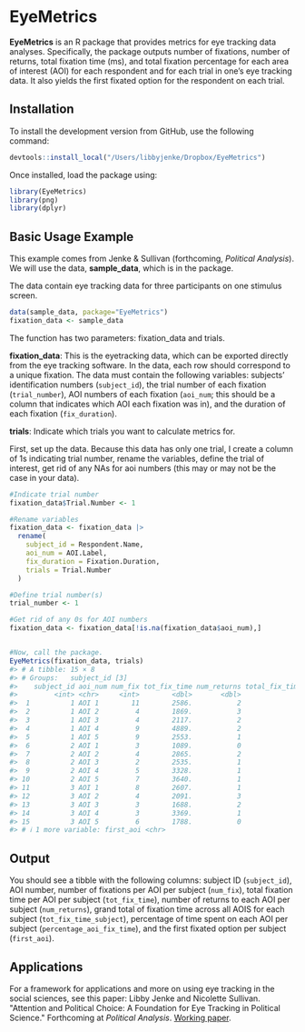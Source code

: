 
<!-- README.md is generated from README.Rmd. Please edit that file -->

# EyeMetrics

<!-- badges: start -->
<!-- badges: end -->

**EyeMetrics** is an R package that provides metrics for eye tracking
data analyses. Specifically, the package outputs number of fixations,
number of returns, total fixation time (ms), and total fixation
percentage for each area of interest (AOI) for each respondent and for
each trial in one’s eye tracking data. It also yields the first fixated
option for the respondent on each trial.

## Installation

To install the development version from GitHub, use the following
command:

``` r
devtools::install_local("/Users/libbyjenke/Dropbox/EyeMetrics")
```

Once installed, load the package using:

``` r
library(EyeMetrics)
library(png)
library(dplyr)
```

## Basic Usage Example

This example comes from Jenke & Sullivan (forthcoming, *Political
Analysis*). We will use the data, **sample_data**, which is in the
package.

The data contain eye tracking data for three participants on one
stimulus screen.

``` r
data(sample_data, package="EyeMetrics")
fixation_data <- sample_data
```

The function has two parameters: fixation_data and trials.

**fixation_data**: This is the eyetracking data, which can be exported
directly from the eye tracking software. In the data, each row should
correspond to a unique fixation. The data must contain the following
variables: subjects’ identification numbers (`subject_id`), the trial
number of each fixation (`trial_number`), AOI numbers of each fixation
(`aoi_num`; this should be a column that indicates which AOI each
fixation was in), and the duration of each fixation (`fix_duration`).

**trials**: Indicate which trials you want to calculate metrics for.

First, set up the data. Because this data has only one trial, I create a
column of 1s indicating trial number, rename the variables, define the
trial of interest, get rid of any NAs for aoi numbers (this may or may
not be the case in your data).

``` r
#Indicate trial number
fixation_data$Trial.Number <- 1

#Rename variables
fixation_data <- fixation_data |>
  rename(
    subject_id = Respondent.Name,
    aoi_num = AOI.Label,
    fix_duration = Fixation.Duration,
    trials = Trial.Number
  )

#Define trial number(s)
trial_number <- 1

#Get rid of any 0s for AOI numbers
fixation_data <- fixation_data[!is.na(fixation_data$aoi_num),]


#Now, call the package.
EyeMetrics(fixation_data, trials) 
#> # A tibble: 15 × 8
#> # Groups:   subject_id [3]
#>    subject_id aoi_num num_fix tot_fix_time num_returns total_fix_time_subject percentage_aoi_fix_time
#>         <int> <chr>     <int>        <dbl>       <dbl>                  <dbl>                   <dbl>
#>  1          1 AOI 1        11        2586.           2                 14014.                   18.5 
#>  2          1 AOI 2         4        1869.           3                 14014.                   13.3 
#>  3          1 AOI 3         4        2117.           2                 14014.                   15.1 
#>  4          1 AOI 4         9        4889.           2                 14014.                   34.9 
#>  5          1 AOI 5         9        2553.           1                 14014.                   18.2 
#>  6          2 AOI 1         3        1089.           0                 13457.                    8.09
#>  7          2 AOI 2         4        2865.           2                 13457.                   21.3 
#>  8          2 AOI 3         2        2535.           1                 13457.                   18.8 
#>  9          2 AOI 4         5        3328.           1                 13457.                   24.7 
#> 10          2 AOI 5         7        3640.           1                 13457.                   27.0 
#> 11          3 AOI 1         8        2607.           1                 11542.                   22.6 
#> 12          3 AOI 2         4        2091.           3                 11542.                   18.1 
#> 13          3 AOI 3         3        1688.           2                 11542.                   14.6 
#> 14          3 AOI 4         3        3369.           1                 11542.                   29.2 
#> 15          3 AOI 5         6        1788.           0                 11542.                   15.5 
#> # ℹ 1 more variable: first_aoi <chr>
```

## Output

You should see a tibble with the following columns: subject ID
(`subject_id`), AOI number, number of fixations per AOI per subject
(`num_fix`), total fixation time per AOI per subject (`tot_fix_time`),
number of returns to each AOI per subject (`num_returns`), grand total
of fixation time across all AOIS for each subject
(`tot_fix_time_subject`), percentage of time spent on each AOI per
subject (`percentage_aoi_fix_time`), and the first fixated option per
subject (`first_aoi`).

## Applications
For a framework for applications and more on using eye tracking in the social sciences, see this paper:
Libby Jenke and Nicolette Sullivan. "Attention and Political Choice: A Foundation for Eye Tracking in Political Science." Forthcoming at *Political Analysis*. [Working paper](https://osf.io/preprints/socarxiv/ns48h).

